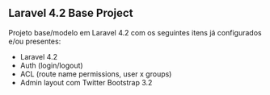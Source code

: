 ## Laravel 4.2 Base Project

Projeto base/modelo em Laravel 4.2 com os seguintes itens já configurados e/ou presentes:

- Laravel 4.2
- Auth (login/logout)
- ACL (route name permissions, user x groups)
- Admin layout com Twitter Bootstrap 3.2 



